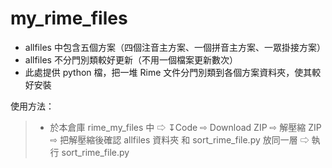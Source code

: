 # my_rime_files
- allfiles 中包含五個方案（四個注音主方案、一個拼音主方案、一眾掛接方案）
- allfiles 不分門別類較好更新（不用一個檔案更新數次）
- 此處提供 python 檔，把一堆 Rime 文件分門別類到各個方案資料夾，使其較好安裝

使用方法：
>- 於本倉庫 rime_my_files 中 ⇨ ↧Code ⇨ Download ZIP ⇨ 解壓縮 ZIP ⇨ 把解壓縮後確認 allfiles 資料夾 和 sort_rime_file.py 放同一層 ⇨ 執行 sort_rime_file.py 
